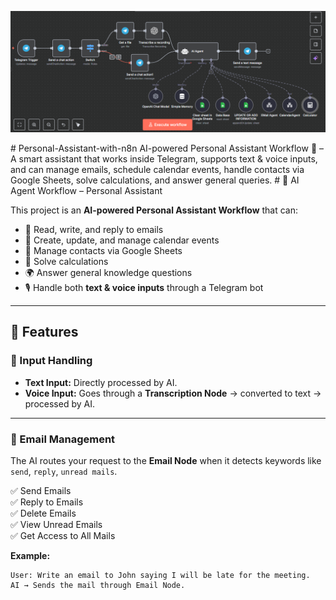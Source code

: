 <p align="center">
  <img src="/image" alt="AI Agent Workflow Banner" width="800">
</p>
# Personal-Assistant-with-n8n
AI-powered Personal Assistant Workflow 🤖 – A smart assistant that works inside Telegram, supports text &amp; voice inputs, and can manage emails, schedule calendar events, handle contacts via Google Sheets, solve calculations, and answer general queries.
# 🤖 AI Agent Workflow – Personal Assistant  

This project is an **AI-powered Personal Assistant Workflow** that can:  
- 📩 Read, write, and reply to emails  
- 📅 Create, update, and manage calendar events  
- 📇 Manage contacts via Google Sheets  
- 🧮 Solve calculations  
- 🌍 Answer general knowledge questions  
- 🎙 Handle both **text & voice inputs** through a Telegram bot  

---

## 🚀 Features  

### 🔹 Input Handling  
- **Text Input:** Directly processed by AI.  
- **Voice Input:** Goes through a **Transcription Node** → converted to text → processed by AI.  

---

### 🔹 Email Management  
The AI routes your request to the **Email Node** when it detects keywords like `send`, `reply`, `unread mails`.  

✅ Send Emails  
✅ Reply to Emails  
✅ Delete Emails  
✅ View Unread Emails  
✅ Get Access to All Mails  

**Example:**  
```text
User: Write an email to John saying I will be late for the meeting.
AI → Sends the mail through Email Node.
